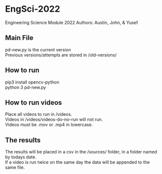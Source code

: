 # EngSci-2022
Engineering Science Module 2022
Authors: Austin, John, & Yusef

## Main File
pd-new.py is the current version  
Previous versions/attempts are stored in /old-versions/

## How to run
pip3 install opencv-python  
python 3 pd-new.py

## How to run videos
Place all videos to run in /videos.  
Videos in /videos/videos-do-no-run will not run.  
Videos must be .mov or .mp4 in lowercase.  

## The results
The results will be placed in a csv in the /sources/ folder, in a  folder named by todays date.  
If a video is run twice on the same day the data will be appended to the same file.

